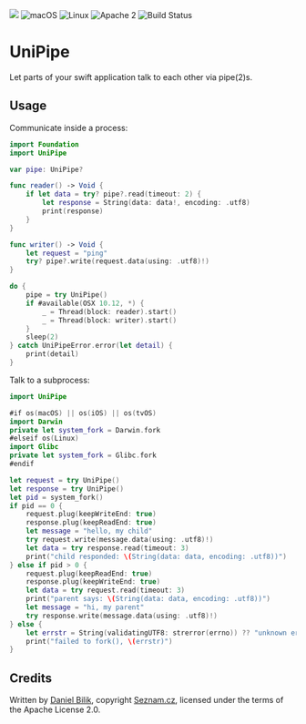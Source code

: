 ![](https://img.shields.io/badge/Swift-4.1-orange.svg?style=flat)
![macOS](https://img.shields.io/badge/os-macOS-green.svg?style=flat)
![Linux](https://img.shields.io/badge/os-linux-green.svg?style=flat)
![Apache 2](https://img.shields.io/badge/license-Apache2-blue.svg?style=flat)
![Build Status](https://travis-ci.com/seznam/swift-unipipe.svg?branch=master)

# UniPipe

Let parts of your swift application talk to each other via pipe(2)s.

## Usage

Communicate inside a process:

```swift
import Foundation
import UniPipe

var pipe: UniPipe?

func reader() -> Void {
	if let data = try? pipe?.read(timeout: 2) {
		let response = String(data: data!, encoding: .utf8)
		print(response)
	}
}

func writer() -> Void {
	let request = "ping"
	try? pipe?.write(request.data(using: .utf8)!)
}

do {
	pipe = try UniPipe()
	if #available(OSX 10.12, *) {
		_ = Thread(block: reader).start()
		_ = Thread(block: writer).start()
	}
	sleep(2)
} catch UniPipeError.error(let detail) {
	print(detail)
}
```

Talk to a subprocess:

```swift
import UniPipe

#if os(macOS) || os(iOS) || os(tvOS)
import Darwin
private let system_fork = Darwin.fork
#elseif os(Linux)
import Glibc
private let system_fork = Glibc.fork
#endif

let request = try UniPipe()
let response = try UniPipe()
let pid = system_fork()
if pid == 0 {
	request.plug(keepWriteEnd: true)
	response.plug(keepReadEnd: true)
	let message = "hello, my child"
	try request.write(message.data(using: .utf8)!)
	let data = try response.read(timeout: 3)
	print("child responded: \(String(data: data, encoding: .utf8))")
} else if pid > 0 {
	request.plug(keepReadEnd: true)
	response.plug(keepWriteEnd: true)
	let data = try request.read(timeout: 3)
	print("parent says: \(String(data: data, encoding: .utf8))")
	let message = "hi, my parent"
	try response.write(message.data(using: .utf8)!)
} else {
	let errstr = String(validatingUTF8: strerror(errno)) ?? "unknown error"
	print("failed to fork(), \(errstr)")
}
```

## Credits

Written by [Daniel Bilik](https://github.com/ddbilik/), copyright [Seznam.cz](https://onas.seznam.cz/en/), licensed under the terms of the Apache License 2.0.
